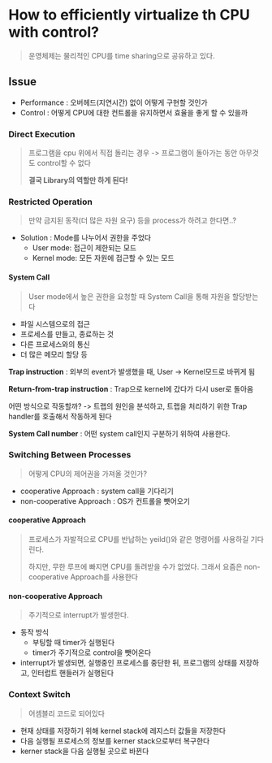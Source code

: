 # How to efficiently virtualize th CPU with control?
> 운영체제는 물리적인 CPU를 time sharing으로 공유하고 있다.

## Issue
- Performance : 오버헤드(지연시간) 없이 어떻게 구현할 것인가
- Control : 어떻게 CPU에 대한 컨트롤을 유지하면서 효율을 좋게 할 수 있을까

### Direct Execution
> 프로그램을 cpu 위에서 직접 돌리는 경우 -> 프로그램이 돌아가는 동안 아무것도 control할 수 없다
>
> __결국 Library의 역할만 하게 된다!__

### Restricted Operation
> 만약 금지된 동작(더 많은 자원 요구) 등을 process가 하려고 한다면..?

- Solution : Mode를 나누어서 권한을 주었다
  - User mode: 접근이 제한되는 모드
  - Kernel mode: 모든 자원에 접근할 수 있는 모드
 
#### System Call 
> User mode에서 높은 권한을 요청할 때 System Call을 통해 자원을 할당받는다

- 파일 시스템으로의 접근
- 프로세스를 만들고, 종료하는 것
- 다른 프로세스와의 통신
- 더 많은 메모리 할당 등

__Trap instruction__ : 외부의 event가 발생했을 때, User -> Kernel모드로 바뀌게 됨

__Return-from-trap instruction__ : Trap으로 kernel에 갔다가 다시 user로 돌아옴

어떤 방식으로 작동할까? -> 트랩의 원인을 분석하고, 트랩을 처리하기 위한 Trap handler를 호출해서 작동하게 된다

__System Call number__ : 어떤 system call인지 구분하기 위하여 사용한다.

### Switching Between Processes
> 어떻게 CPU의 제어권을 가져올 것인가?

- cooperative Approach : system call을 기다리기
- non-cooperative Approach : OS가 컨트롤을 뺏어오기

#### cooperative Approach
> 프로세스가 자발적으로 CPU를 반납하는 yeild()와 같은 명령어를 사용하길 기다린다.
>
> 하지만, 무한 루프에 빠지면 CPU를 돌려받을 수가 없었다. 그래서 요즘은 non-cooperative Approach를 사용한다

#### non-cooperative Approach
> 주기적으로 interrupt가 발생한다.

- 동작 방식
  - 부팅할 때 timer가 실행된다
  - timer가 주기적으로 control을 뺏어온다
- interrupt가 발생되면, 실행중인 프로세스를 중단한 뒤, 프로그램의 상태를 저장하고, 인터럽트 핸들러가 실행된다

### Context Switch
> 어셈블리 코드로 되어있다

- 현재 상태를 저장하기 위해 kernel stack에 레지스터 값들을 저장한다
- 다음 실행될 프로세스의 정보를 kerner stack으로부터 복구한다
- kerner stack을 다음 실행될 곳으로 바뀐다

